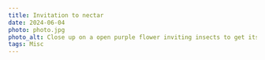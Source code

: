 ```yaml
---
title: Invitation to nectar
date: 2024-06-04
photo: photo.jpg
photo_alt: Close up on a open purple flower inviting insects to get its yellow nectar
tags: Misc
---
```


